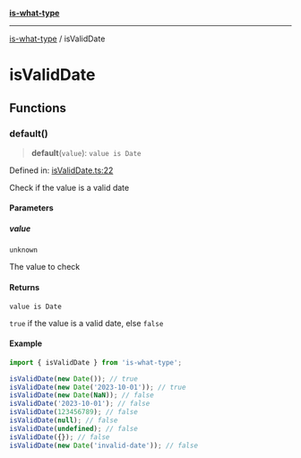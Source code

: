 [**is-what-type**](index.md)

***

[is-what-type](modules.md) / isValidDate

# isValidDate

## Functions

### default()

> **default**(`value`): `value is Date`

Defined in: [isValidDate.ts:22](https://github.com/fengxinming/is-what-type/blob/f4e09002a93d5c5e57581d09499897cd37947140/src/isValidDate.ts#L22)

Check if the value is a valid date

#### Parameters

##### value

`unknown`

The value to check

#### Returns

`value is Date`

`true` if the value is a valid date, else `false`

#### Example

```js
import { isValidDate } from 'is-what-type';

isValidDate(new Date()); // true
isValidDate(new Date('2023-10-01')); // true
isValidDate(new Date(NaN)); // false
isValidDate('2023-10-01'); // false
isValidDate(123456789); // false
isValidDate(null); // false
isValidDate(undefined); // false
isValidDate({}); // false
isValidDate(new Date('invalid-date')); // false
```
